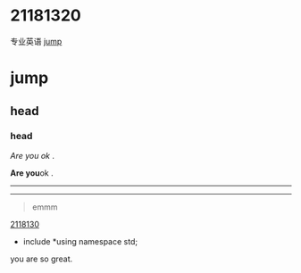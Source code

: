 # 21181320
专业英语
[jump](https://github.com/possession15/21181320/blob/main/21181320/next.md)
# jump
## head
### head
*Are you ok* .

**Are you**ok .


---
---

>emmm

[2118130](https://github.com/possession15/21181320/blob/main/21181320)

* include<stream>
*using namespace std;

<p>you are so great.</p>
